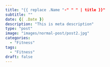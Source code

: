 ```yaml
---
title: "{{ replace .Name "-" " " | title }}"
subtitle: ""
date: {{ .Date }}
description: "This is meta description"
type: "post"
image: "images/normal-post/post2.jpg"
categories: 
  - "Fitness"
tags:
  - "Fitness"
draft: false
---
```


